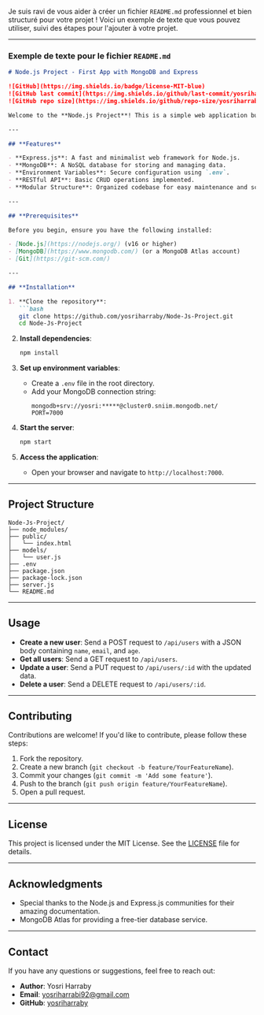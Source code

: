 Je suis ravi de vous aider à créer un fichier `README.md` professionnel et bien structuré pour votre projet ! Voici un exemple de texte que vous pouvez utiliser, suivi des étapes pour l'ajouter à votre projet.

---

### **Exemple de texte pour le fichier `README.md`**

```markdown
# Node.js Project - First App with MongoDB and Express

![GitHub](https://img.shields.io/badge/license-MIT-blue)
![GitHub last commit](https://img.shields.io/github/last-commit/yosriharraby/Node-Js-Project)
![GitHub repo size](https://img.shields.io/github/repo-size/yosriharraby/Node-Js-Project)

Welcome to the **Node.js Project**! This is a simple web application built with **Node.js**, **Express**, and **MongoDB**. It serves as a starting point for building scalable and efficient web applications using modern JavaScript technologies.

---

## **Features**

- **Express.js**: A fast and minimalist web framework for Node.js.
- **MongoDB**: A NoSQL database for storing and managing data.
- **Environment Variables**: Secure configuration using `.env`.
- **RESTful API**: Basic CRUD operations implemented.
- **Modular Structure**: Organized codebase for easy maintenance and scalability.

---

## **Prerequisites**

Before you begin, ensure you have the following installed:

- [Node.js](https://nodejs.org/) (v16 or higher)
- [MongoDB](https://www.mongodb.com/) (or a MongoDB Atlas account)
- [Git](https://git-scm.com/)

---

## **Installation**

1. **Clone the repository**:
   ```bash
   git clone https://github.com/yosriharraby/Node-Js-Project.git
   cd Node-Js-Project
   ```

2. **Install dependencies**:
   ```bash
   npm install
   ```

3. **Set up environment variables**:
   - Create a `.env` file in the root directory.
   - Add your MongoDB connection string:
     ```
     mongodb+srv://yosri:*****@cluster0.sniim.mongodb.net/     PORT=7000
     ```

4. **Start the server**:
   ```bash
   npm start
   ```

5. **Access the application**:
   - Open your browser and navigate to `http://localhost:7000`.

---

## **Project Structure**

```
Node-Js-Project/
├── node_modules/
├── public/
│   └── index.html
├── models/
│   └── user.js
├── .env
├── package.json
├── package-lock.json
├── server.js
└── README.md
```

---

## **Usage**

- **Create a new user**: Send a POST request to `/api/users` with a JSON body containing `name`, `email`, and `age`.
- **Get all users**: Send a GET request to `/api/users`.
- **Update a user**: Send a PUT request to `/api/users/:id` with the updated data.
- **Delete a user**: Send a DELETE request to `/api/users/:id`.

---

## **Contributing**

Contributions are welcome! If you'd like to contribute, please follow these steps:

1. Fork the repository.
2. Create a new branch (`git checkout -b feature/YourFeatureName`).
3. Commit your changes (`git commit -m 'Add some feature'`).
4. Push to the branch (`git push origin feature/YourFeatureName`).
5. Open a pull request.

---

## **License**

This project is licensed under the MIT License. See the [LICENSE](LICENSE) file for details.

---

## **Acknowledgments**

- Special thanks to the Node.js and Express.js communities for their amazing documentation.
- MongoDB Atlas for providing a free-tier database service.

---

## **Contact**

If you have any questions or suggestions, feel free to reach out:

- **Author**: Yosri Harraby
- **Email**: yosriharrabi92@gmail.com
- **GitHub**: [yosriharraby](https://github.com/yosriharraby)
```

